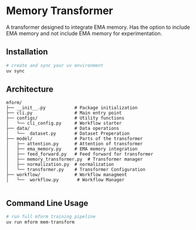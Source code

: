 # Memory Transformer

A transformer designed to integrate EMA memory. Has the option to include EMA memory and not include EMA memory for experimentation. 

## Installation

```bash
# create and sync your uv environment
uv sync
```
## Architecture

```
mform/
├── __init__.py           # Package initialization
├── cli.py                # Main entry point
├── configs/              # Utility functions
│   └── cli_config.py     # Workflow starter
├── data/                 # Data operations
│   └──  dataset.py       # Dataset Preperation
├── model/                # Parts of the transformer
│   ├── attention.py      # Attention of transformer
│   ├── ema_memory.py     # EMA memory integration
│   ├── feed_forward.py   # Feed forward for transformer
│   ├── memory_transformer.py  # Transformer manager
│   ├── normalization.py  # normalization
│   └── transformer.py    # Transformer Configuration
├── workflow/             # Workflow managment
│   └──  workflow.py       # Workflow Manager


```

## Command Line Usage
```bash
# run full mform training pipeline
uv run mform mem-transform
```
